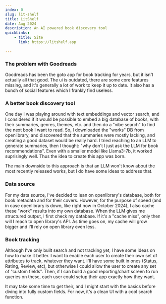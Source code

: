 ```yaml
---
index: 0
slug: lit-shelf
title: LitShelf
date: Aug 2024
description: An AI powered book discovery tool 
quickLinks:
    - title: Site
      link: https://litshelf.app

---
```

### The problem with Goodreads

Goodreads has been the goto app for book tracking for years, but it isn't actually all that good. The ui is outdated, there are some core features missing, and it's generally a lot of work to keep it up to date. It also has a bunch of social features which I frankly find useless.

### A better book discovery tool

One day I was playing around with text embeddings and vector search, and I considered if it would be possible to embed a big database of books, with their summaries, genres, themes, etc. and then do a "vibe search" to find the next book I want to read. So, I downloaded the "works" DB from openlibrary, and discovered that the summaries were mostly lacking, and creating a good dataset would be really hard. I tried reaching to an LLM to generate summaries, then I thought: "why don't I just ask the LLM for book recommendations". Even with a smaller model like Llama3-7b, it worked suprisingly well. Thus the idea to create this app was born.

The main downside to this approach is that an LLM won't know about the most recently released works, but I do have some ideas to address that.

### Data source

For my data source, I've decided to lean on openlibrary's database, both for book metadata and for their covers. However, for the purpose of speed (and in case openlibrary is down, like right now in October 2024), I also cache these "work" results into my own database. When the LLM gives me structured output, I first check my database. If it's a "cache miss", only then will I reach to open library's API. As time goes on, my cache will grow bigger and I'll rely on open library even less.

### Book tracking

Although I've only built search and not tracking yet, I have some ideas on how to make it better. I want to enable each user to create their own set of attributes to track, whatever they want. I'll have some built in ones (Status, Rating, Review, etc), but otherwise I could allow the user to create any set of "custom fields". Then, if I can build a good reporting/chart screen to run queries on these, each user could setup their app exactly how they want.

It may take some time to get their, and I might start with the basics before diving into fully custom fields. For now, it's a clean UI with a cool search function.
